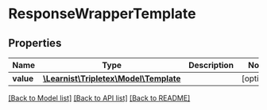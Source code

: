 # ResponseWrapperTemplate

## Properties
Name | Type | Description | Notes
------------ | ------------- | ------------- | -------------
**value** | [**\Learnist\Tripletex\Model\Template**](Template.md) |  | [optional] 

[[Back to Model list]](../../README.md#documentation-for-models) [[Back to API list]](../../README.md#documentation-for-api-endpoints) [[Back to README]](../../README.md)

